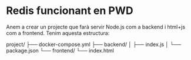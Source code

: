 # Redis funcionant en PWD
Anem a crear un projecte que farà servir Node.js com a backend i html+js com a frontend. Tenim aquesta estructura:

project/
├── docker-compose.yml
├── backend/
│   ├── index.js
│   └── package.json
└── frontend/
    └── index.html

